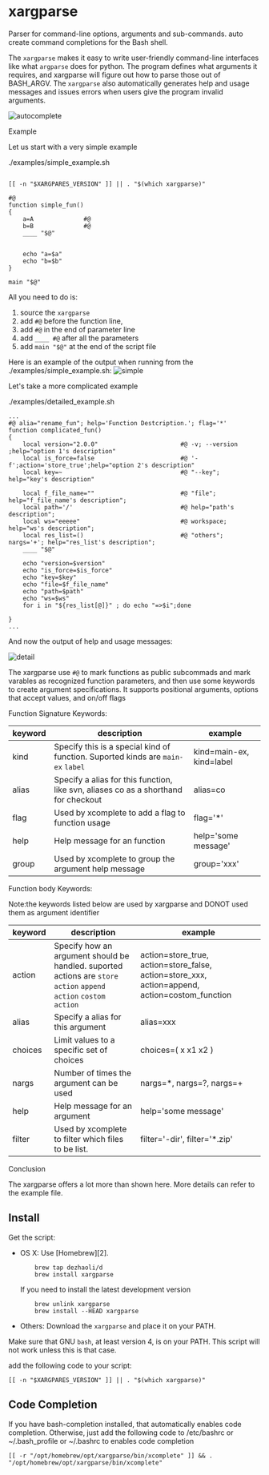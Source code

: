 xargparse
=======

Parser for command-line options, arguments and sub-commands. auto create command completions for the Bash shell.

The `xargparse` makes it easy to write user-friendly command-line interfaces like what `argparse` does for python. The program defines what arguments it requires, and xargparse will figure out how to parse those out of BASH_ARGV. The `xargparse` also automatically generates help and usage messages and issues errors when users give the program invalid arguments.

![autocomplete](https://user-images.githubusercontent.com/23163073/177006071-536351c6-4ac3-4228-9756-a668b42d995e.gif)



Example

Let us start with a very simple example

./examples/simple_example.sh
```shell

[[ -n "$XARGPARES_VERSION" ]] || . "$(which xargparse)"

#@
function simple_fun()
{
    a=A              #@ 
    b=B              #@ 
    ____ "$@"


    echo "a=$a"
    echo "b=$b"
}

main "$@"

```
All you need to do is:
1. source the `xargparse`
2. add `#@` before the function line, 
3. add `#@` in the end of parameter line
4. add `____ #@` after all the parameters
5. add `main "$@"` at the end of the script file

Here is an example of the output when running from the ./examples/simple_example.sh:
![simple](https://user-images.githubusercontent.com/23163073/177006668-27eb6ca0-8f3b-4718-83bf-1a6b00817bfb.gif)



Let's take a more complicated example

./examples/detailed_example.sh

```shell
...
#@ alia="rename_fun"; help='Function Destcription.'; flag='*'
function complicated_fun()
{
    local version="2.0.0"                       #@ -v; --version ;help="option 1's description"
    local is_force=false                        #@ '-f';action='store_true';help="option 2's description"
    local key=~                                 #@ "--key"; help="key's description"

    local f_file_name=""                        #@ "file"; help="f_file_name's description";
    local path='/'                              #@ help="path's description";
    local ws="eeeee"                            #@ workspace; help="ws's description";
    local res_list=()                           #@ "others"; nargs='+'; help="res_list's description";
    ____ "$@"

    echo "version=$version"
    echo "is_force=$is_force"
    echo "key=$key"
    echo "file=$f_file_name"
    echo "path=$path"
    echo "ws=$ws"
    for i in "${res_list[@]}" ; do echo "=>$i";done

}
...
```

And now the output of help and usage messages:

![detail](https://user-images.githubusercontent.com/23163073/177007375-a6af11c9-6245-432d-8cb3-d0ba4cdba844.gif)


The xargparse use `#@` to mark functions as public subcommads and mark varables as recognized function parameters, and then use some keywords to create argument specifications. It supports positional arguments, options that accept values, and on/off flags

Function Signature Keywords:

|  keyword   |  description  | example
|  ----  | ----  | ----  |
|kind| Specify this is a special kind of function. Suported kinds are `main-ex`  `label`  | kind=main-ex, kind=label |
|alias| Specify a alias for this function, like svn, aliases co as a shorthand for checkout |alias=co |
|flag| Used by xcomplete to add a flag to function usage | flag='*'  |
|help| Help message for an function | help='some message' |
|group| Used by xcomplete to group the argument help message  | group='xxx'  |

Function body Keywords:

Note:the keywords listed below are used by xargparse and DONOT used them as argument identifier

|  keyword   |  description  | example
|  ----  | ----  | ----  |
|action| Specify how an argument should be handled. suported actions are `store action`  `append action`  `costom action` | action=store_true, action=store_false, action=store_xxx, action=append,  action=costom_function |
|alias| Specify a alias for this argument |alias=xxx |
|choices| Limit values to a specific set of choices |choices=( x x1 x2 ) |
|nargs| Number of times the argument can be used | nargs=*, nargs=?, nargs=+  |
|help| Help message for an argument | help='some message' |
|filter| Used by xcomplete to filter which files to be list.  | filter='-dir', filter='*.zip'  |




Conclusion

The xargparse offers a lot more than shown here. More details can refer to the example file.



Install
-------

Get the script:

 *  OS X: Use [Homebrew][2].

	```shell
        brew tap dezhaoli/d
        brew install xargparse
	```

    If you need to install the latest development version
    
	```shell
        brew unlink xargparse
        brew install --HEAD xargparse
	```

 * Others: Download the `xargparse` and place it on your PATH.
 
Make sure that GNU `bash`, at least version 4, is on your PATH. This script will
not work unless this is that case. 

add the following code to your script:

    [[ -n "$XARGPARES_VERSION" ]] || . "$(which xargparse)"

Code Completion
-------

If you have bash-completion installed, that automatically enables code completion. 
Otherwise, just add the following code to /etc/bashrc or ~/.bash_profile or ~/.bashrc
to enables code completion

    [[ -r "/opt/homebrew/opt/xargparse/bin/xcomplete" ]] && . "/opt/homebrew/opt/xargparse/bin/xcomplete"

